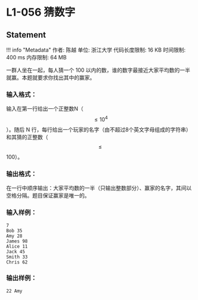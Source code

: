 
# L1-056 猜数字

## Statement

!!! info "Metadata"
    作者: 陈越
    单位: 浙江大学
    代码长度限制: 16 KB
    时间限制: 400 ms
    内存限制: 64 MB

一群人坐在一起，每人猜一个 100 以内的数，谁的数字最接近大家平均数的一半就赢。本题就要求你找出其中的赢家。

### 输入格式：

输入在第一行给出一个正整数N（$$\le 10^4$$）。随后 N 行，每行给出一个玩家的名字（由不超过8个英文字母组成的字符串）和其猜的正整数（$$\le$$ 100）。

### 输出格式：

在一行中顺序输出：大家平均数的一半（只输出整数部分）、赢家的名字，其间以空格分隔。题目保证赢家是唯一的。

### 输入样例：
```plaintext
7
Bob 35
Amy 28
James 98
Alice 11
Jack 45
Smith 33
Chris 62
```

### 输出样例：
```plaintext
22 Amy
```


